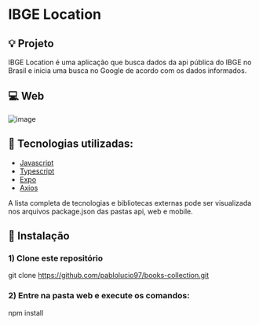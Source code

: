 
# IBGE Location 

## :bulb: Projeto

IBGE Location é uma aplicação que busca dados da api pública do IBGE no Brasil e inicia uma busca no Google de acordo com os dados informados.


## :computer: Web
 ![image](https://media3.giphy.com/media/JkMkdXV2F2175F5Y3e/giphy.gif)


## :rocket: Tecnologias utilizadas:

* [Javascript](https://developer.mozilla.org/en-US/docs/Web/JavaScript)
* [Typescript](https://www.typescriptlang.org/docs/)
* [Expo](https://docs.expo.io/)
* [Axios](https://github.com/axios/axios)


A lista completa de tecnologias e bibliotecas externas pode ser visualizada nos arquivos package.json das pastas api, web e mobile.


## :wrench: Instalação

### 1) Clone este repositório
 git clone https://github.com/pablolucio97/books-collection.git


### 2) Entre na pasta web e execute os comandos:
 npm install

